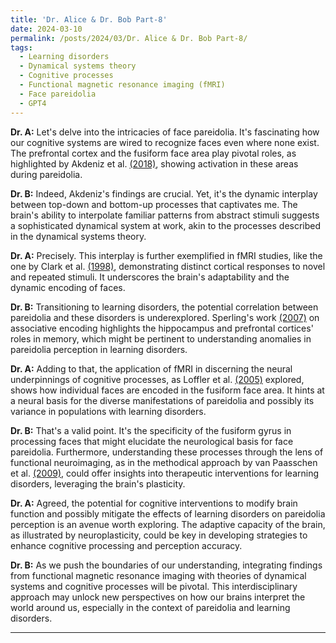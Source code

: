 ```yaml
---
title: 'Dr. Alice & Dr. Bob Part-8'
date: 2024-03-10
permalink: /posts/2024/03/Dr. Alice & Dr. Bob Part-8/
tags:
  - Learning disorders
  - Dynamical systems theory
  - Cognitive processes
  - Functional magnetic resonance imaging (fMRI)
  - Face pareidolia
  - GPT4
---
```


**Dr. A:** Let's delve into the intricacies of face pareidolia. It's fascinating how our cognitive systems are wired to recognize faces even where none exist. The prefrontal cortex and the fusiform face area play pivotal roles, as highlighted by Akdeniz et al. [(2018)](https://consensus.app/papers/mechanisms-underlying-pareidolia-processing-fmri-study-akdeniz/aea7ad19719c54ae85e6f8b47c495a64/?utm_source=chatgpt), showing activation in these areas during pareidolia.

**Dr. B:** Indeed, Akdeniz's findings are crucial. Yet, it's the dynamic interplay between top-down and bottom-up processes that captivates me. The brain's ability to interpolate familiar patterns from abstract stimuli suggests a sophisticated dynamical system at work, akin to the processes described in the dynamical systems theory.

**Dr. A:** Precisely. This interplay is further exemplified in fMRI studies, like the one by Clark et al. [(1998)](https://consensus.app/papers/fmri-study-face-perception-memory-using-stimulus-clark/7604a2c2de8a5dee99441d8ee28634a2/?utm_source=chatgpt), demonstrating distinct cortical responses to novel and repeated stimuli. It underscores the brain's adaptability and the dynamic encoding of faces.

**Dr. B:** Transitioning to learning disorders, the potential correlation between pareidolia and these disorders is underexplored. Sperling's work [(2007)](https://consensus.app/papers/studies-associative-encoding-normal-aging-mild-cognitive-sperling/ad589e9a9c5c5d109ae0792b2b4295a0/?utm_source=chatgpt) on associative encoding highlights the hippocampus and prefrontal cortices' roles in memory, which might be pertinent to understanding anomalies in pareidolia perception in learning disorders.

**Dr. A:** Adding to that, the application of fMRI in discerning the neural underpinnings of cognitive processes, as Loffler et al. [(2005)](https://consensus.app/papers/evidence-representation-faces-loffler/951b178676685bc59a8fd1326cd1cc42/?utm_source=chatgpt) explored, shows how individual faces are encoded in the fusiform face area. It hints at a neural basis for the diverse manifestations of pareidolia and possibly its variance in populations with learning disorders.

**Dr. B:** That's a valid point. It's the specificity of the fusiform gyrus in processing faces that might elucidate the neurological basis for face pareidolia. Furthermore, understanding these processes through the lens of functional neuroimaging, as in the methodical approach by van Paasschen et al. [(2009)](https://consensus.app/papers/change-brain-functioning-cognitionfocused-paasschen/6f0dbfeb9c9054e894b851aeed64ab5d/?utm_source=chatgpt), could offer insights into therapeutic interventions for learning disorders, leveraging the brain's plasticity.

**Dr. A:** Agreed, the potential for cognitive interventions to modify brain function and possibly mitigate the effects of learning disorders on pareidolia perception is an avenue worth exploring. The adaptive capacity of the brain, as illustrated by neuroplasticity, could be key in developing strategies to enhance cognitive processing and perception accuracy.

**Dr. B:** As we push the boundaries of our understanding, integrating findings from functional magnetic resonance imaging with theories of dynamical systems and cognitive processes will be pivotal. This interdisciplinary approach may unlock new perspectives on how our brains interpret the world around us, especially in the context of pareidolia and learning disorders.

---